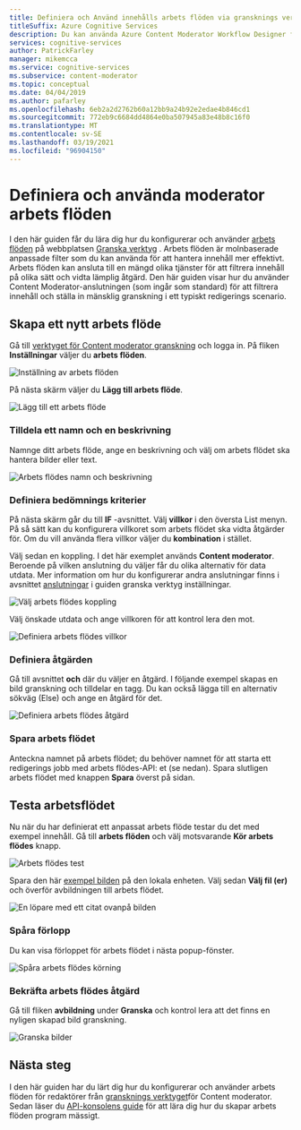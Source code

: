 ```yaml
---
title: Definiera och Använd innehålls arbets flöden via gransknings verktyget – Content Moderator
titleSuffix: Azure Cognitive Services
description: Du kan använda Azure Content Moderator Workflow Designer för att definiera anpassade arbets flöden och tröskelvärden baserat på dina innehålls principer.
services: cognitive-services
author: PatrickFarley
manager: mikemcca
ms.service: cognitive-services
ms.subservice: content-moderator
ms.topic: conceptual
ms.date: 04/04/2019
ms.author: pafarley
ms.openlocfilehash: 6eb2a2d2762b60a12bb9a24b92e2edae4b846cd1
ms.sourcegitcommit: 772eb9c6684dd4864e0ba507945a83e48b8c16f0
ms.translationtype: MT
ms.contentlocale: sv-SE
ms.lasthandoff: 03/19/2021
ms.locfileid: "96904150"
---
```

# <a name="define-and-use-moderation-workflows"></a>Definiera och använda moderator arbets flöden

I den här guiden får du lära dig hur du konfigurerar och använder [arbets flöden](../review-api.md#workflows) på webbplatsen [Granska verktyg](https://contentmoderator.cognitive.microsoft.com) . Arbets flöden är molnbaserade anpassade filter som du kan använda för att hantera innehåll mer effektivt. Arbets flöden kan ansluta till en mängd olika tjänster för att filtrera innehåll på olika sätt och vidta lämplig åtgärd. Den här guiden visar hur du använder Content Moderator-anslutningen (som ingår som standard) för att filtrera innehåll och ställa in mänsklig granskning i ett typiskt redigerings scenario.

## <a name="create-a-new-workflow"></a>Skapa ett nytt arbets flöde

Gå till [verktyget för Content moderator granskning](https://contentmoderator.cognitive.microsoft.com/) och logga in. På fliken **Inställningar** väljer du **arbets flöden**.

![Inställning av arbets flöden](images/2-workflows-0.png)

På nästa skärm väljer du **Lägg till arbets flöde**.

![Lägg till ett arbets flöde](images/2-workflows-1.png)

### <a name="assign-a-name-and-description"></a>Tilldela ett namn och en beskrivning

Namnge ditt arbets flöde, ange en beskrivning och välj om arbets flödet ska hantera bilder eller text.

![Arbets flödes namn och beskrivning](images/image-workflow-create.PNG)

### <a name="define-evaluation-criteria"></a>Definiera bedömnings kriterier

På nästa skärm går du till **IF** -avsnittet. Välj **villkor** i den översta List menyn. På så sätt kan du konfigurera villkoret som arbets flödet ska vidta åtgärder för. Om du vill använda flera villkor väljer du **kombination** i stället. 

Välj sedan en koppling. I det här exemplet används **Content moderator**. Beroende på vilken anslutning du väljer får du olika alternativ för data utdata. Mer information om hur du konfigurerar andra anslutningar finns i avsnittet [anslutningar](./configure.md#connectors) i guiden granska verktyg inställningar.

![Välj arbets flödes koppling](images/image-workflow-connect-to.PNG)

Välj önskade utdata och ange villkoren för att kontrol lera den mot.

![Definiera arbets flödes villkor](images/image-workflow-condition.PNG)

### <a name="define-the-action"></a>Definiera åtgärden

Gå till avsnittet **och** där du väljer en åtgärd. I följande exempel skapas en bild granskning och tilldelar en tagg. Du kan också lägga till en alternativ sökväg (Else) och ange en åtgärd för det.

![Definiera arbets flödes åtgärd](images/image-workflow-action.PNG)

### <a name="save-the-workflow"></a>Spara arbets flödet

Anteckna namnet på arbets flödet; du behöver namnet för att starta ett redigerings jobb med arbets flödes-API: et (se nedan). Spara slutligen arbets flödet med knappen **Spara** överst på sidan.

## <a name="test-the-workflow"></a>Testa arbetsflödet

Nu när du har definierat ett anpassat arbets flöde testar du det med exempel innehåll. Gå till **arbets flöden** och välj motsvarande **Kör arbets flödes** knapp.

![Arbets flödes test](images/image-workflow-execute.PNG)

Spara den här [exempel bilden](https://moderatorsampleimages.blob.core.windows.net/samples/sample2.jpg) på den lokala enheten. Välj sedan **Välj fil (er)** och överför avbildningen till arbets flödet.

![En löpare med ett citat ovanpå bilden](images/sample-text.jpg)

### <a name="track-progress"></a>Spåra förlopp

Du kan visa förloppet för arbets flödet i nästa popup-fönster.

![Spåra arbets flödes körning](images/image-workflow-job.PNG)

### <a name="verify-workflow-action"></a>Bekräfta arbets flödes åtgärd

Gå till fliken **avbildning** under **Granska** och kontrol lera att det finns en nyligen skapad bild granskning.

![Granska bilder](images/image-workflow-review.PNG)

## <a name="next-steps"></a>Nästa steg

I den här guiden har du lärt dig hur du konfigurerar och använder arbets flöden för redaktörer från [gransknings verktyget](https://contentmoderator.cognitive.microsoft.com)för Content moderator. Sedan läser du [API-konsolens guide](../try-review-api-workflow.md) för att lära dig hur du skapar arbets flöden program mässigt.

